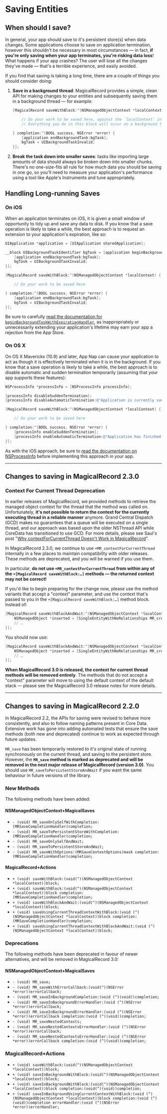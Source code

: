 # Saving Entities

## When should I save?

In general, your app should save to it's persistent store(s) when data changes. Some applications choose to save on application termination, however this shouldn't be necessary in most circumstances — in fact, **if you're only saving when your app terminates, you're risking data loss**! What happens if your app crashes? The user will lose all the changes they've made — that's a terrible experience, and easily avoided.

If you find that saving is taking a long time, there are a couple of things you should consider doing:

1. **Save in a background thread**: MagicalRecord provides a simple, clean API for making changes to your entities and subsequently saving them in a background thread — for example:
	````objective-c
	[MagicalRecord saveWithBlock:^(NSManagedObjectContext *localContext) {

		// Do your work to be saved here, against the `localContext` instance
		// Everything you do in this block will occur on a background thread

	} completion:^(BOOL success, NSError *error) {
		[application endBackgroundTask:bgTask];
		bgTask = UIBackgroundTaskInvalid;
	}];
	````

2. **Break the task down into smaller saves**: tasks like importing large amounts of data should always be broken down into smaller chunks. There's no one-size-fits all rule for how much data you should be saving in one go, so you'll need to measure your application's performance using a tool like Apple's Instruments and tune appropriately.


## Handling Long-running Saves

### On iOS

When an application terminates on iOS, it is given a small window of opportunity to tidy up and save any data to disk. If you know that a save operation is likely to take a while, the best approach is to request an extension to your application's expiration, like so:

````objective-c
UIApplication *application = [UIApplication sharedApplication];

__block UIBackgroundTaskIdentifier bgTask = [application beginBackgroundTaskWithExpirationHandler:^{
    [application endBackgroundTask:bgTask];
    bgTask = UIBackgroundTaskInvalid;
}];

[MagicalRecord saveWithBlock:^(NSManagedObjectContext *localContext) {

	// Do your work to be saved here

} completion:^(BOOL success, NSError *error) {
	[application endBackgroundTask:bgTask];
	bgTask = UIBackgroundTaskInvalid;
}];
````

Be sure to carefully [read the documentation for `beginBackgroundTaskWithExpirationHandler`](https://developer.apple.com/library/iOS/documentation/UIKit/Reference/UIApplication_Class/Reference/Reference.html#//apple_ref/occ/instm/UIApplication/beginBackgroundTaskWithExpirationHandler:), as inappropriately or unnecessarily extending your application's lifetime may earn your app a rejection from the App Store.

### On OS X

On OS X Mavericks (10.9) and later, App Nap can cause your application to act as though it is effectively terminated when it is in the background. If you know that a save operation is likely to take a while, the best approach is to disable automatic and sudden termination temporarily (assuming that your app supports these features):

````objective-c
NSProcessInfo *processInfo = [NSProcessInfo processInfo];

[processInfo disableSuddenTermination];
[processInfo disableAutomaticTermination:@"Application is currently saving to persistent store"];

[MagicalRecord saveWithBlock:^(NSManagedObjectContext *localContext) {

	// Do your work to be saved here

} completion:^(BOOL success, NSError *error) {
	[processInfo enableSuddenTermination];
	[processInfo enableAutomaticTermination:@"Application has finished saving to the persistent store"];
}];
````

As with the iOS approach, be sure to [read the documentation on NSProcessInfo](https://developer.apple.com/library/mac/documentation/cocoa/reference/foundation/Classes/NSProcessInfo_Class/Reference/Reference.html) before implementing this approach in your app.

---

## Changes to saving in MagicalRecord 2.3.0

### Context For Current Thread Deprecation

In earlier releases of MagicalRecord, we provided methods to retrieve the managed object context for the thread that the method was called on. Unfortunately, **it's not possible to return the context for the currently executing thread in a reliable manner** anymore. Grand Central Dispatch (GCD) makes no guarantees that a queue will be executed on a single thread, and our approach was based upon the older NSThread API while CoreData has transitioned to use GCD. For more details, please see Saul's post "[Why contextForCurrentThread Doesn't Work in MagicalRecord](http://saulmora.com/2013/09/15/why-contextforcurrentthread-doesn-t-work-in-magicalrecord/)".

In MagicalRecord 2.3.0, we continue to use `+MR_contextForCurrentThread` internally in a few places to maintain compatibility with older releases. These methods are deprecated, and you will be warned if you use them.

In particular, **do not use `+MR_contextForCurrentThread` from within any of the `+[MagicalRecord saveWithBlock:…]` methods — the returned context may not be correct!**

If you'd like to begin preparing for the change now, please use the method variants that accept a "context" parameter, and use the context that's passed to you in the `+[MagicalRecord saveWithBlock:…]` method block. Instead of:

```objective-c
[MagicalRecord saveWithBlockAndWait:^(NSManagedObjectContext *localContext) {
	NSManagedObject *inserted = [SingleEntityWithNoRelationships MR_createEntity];
	// …
}];
```

You should now use:

```objective-c
[MagicalRecord saveWithBlockAndWait:^(NSManagedObjectContext *localContext) {
	NSManagedObject *inserted = [SingleEntityWithNoRelationships MR_createEntityInContext:localContext];
	// …
}];
```

**When MagicalRecord 3.0 is released, the context for current thread methods will be removed entirely**. The methods that do not accept a "context" parameter will move to using the default context of the default stack — please see the MagicalRecord 3.0 release notes for more details.

---

## Changes to saving in MagicalRecord 2.2.0

In MagicalRecord 2.2, the APIs for saving were revised to behave more consistently, and also to follow naming patterns present in Core Data. Extensive work has gone into adding automated tests that ensure the save methods (both new and deprecated) continue to work as expected through future updates.

`MR_save` has been temporarily restored to it's original state of running synchronously on the current thread, and saving to the persistent store. However, the __`MR_save` method is marked as deprecated and will be removed in the next major release of MagicalRecord (version 3.0)__. You should use `MR_saveToPersistentStoreAndWait` if you want the same behaviour in future versions of the library.

### New Methods
The following methods have been added:

#### NSManagedObjectContext+MagicalSaves
- `- (void) MR_saveOnlySelfWithCompletion:(MRSaveCompletionHandler)completion;`
- `- (void) MR_saveToPersistentStoreWithCompletion:(MRSaveCompletionHandler)completion;`
- `- (void) MR_saveOnlySelfAndWait;`
- `- (void) MR_saveToPersistentStoreAndWait;`
- `- (void) MR_saveWithOptions:(MRSaveContextOptions)mask completion:(MRSaveCompletionHandler)completion;`

#### __MagicalRecord+Actions__
- `+ (void) saveWithBlock:(void(^)(NSManagedObjectContext *localContext))block;`
- `+ (void) saveWithBlock:(void(^)(NSManagedObjectContext *localContext))block completion:(MRSaveCompletionHandler)completion;`
- `+ (void) saveWithBlockAndWait:(void(^)(NSManagedObjectContext *localContext))block;`
- `+ (void) saveUsingCurrentThreadContextWithBlock:(void (^)(NSManagedObjectContext *localContext))block completion:(MRSaveCompletionHandler)completion;`
- `+ (void) saveUsingCurrentThreadContextWithBlockAndWait:(void (^)(NSManagedObjectContext *localContext))block;`

### Deprecations

The following methods have been deprecated in favour of newer alternatives, and will be removed in MagicalRecord 3.0:

#### NSManagedObjectContext+MagicalSaves
- `- (void) MR_save;`
- `- (void) MR_saveWithErrorCallback:(void(^)(NSError *error))errorCallback;`
- `- (void) MR_saveInBackgroundCompletion:(void (^)(void))completion;`
- `- (void) MR_saveInBackgroundErrorHandler:(void (^)(NSError *error))errorCallback;`
- `- (void) MR_saveInBackgroundErrorHandler:(void (^)(NSError *error))errorCallback completion:(void (^)(void))completion;`
- `- (void) MR_saveNestedContexts;`
- `- (void) MR_saveNestedContextsErrorHandler:(void (^)(NSError *error))errorCallback;`
- `- (void) MR_saveNestedContextsErrorHandler:(void (^)(NSError *error))errorCallback completion:(void (^)(void))completion;`

### MagicalRecord+Actions
- `+ (void) saveWithBlock:(void(^)(NSManagedObjectContext *localContext))block;`
- `+ (void) saveInBackgroundWithBlock:(void(^)(NSManagedObjectContext *localContext))block;`
- `+ (void) saveInBackgroundWithBlock:(void(^)(NSManagedObjectContext *localContext))block completion:(void(^)(void))completion;`
- `+ (void) saveInBackgroundUsingCurrentContextWithBlock:(void (^)(NSManagedObjectContext *localContext))block completion:(void (^)(void))completion errorHandler:(void (^)(NSError *error))errorHandler;`
